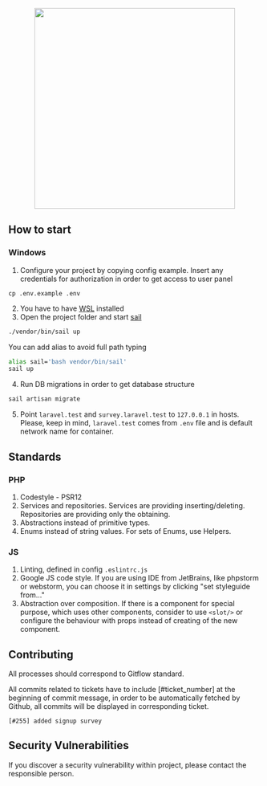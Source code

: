 <p align="center"><img src="https://pbs.twimg.com/profile_images/1369592297340407813/DeRAm4tC_400x400.png" width="400"></p>

## How to start

### Windows

1. Configure your project by copying config example. 
   Insert any credentials for authorization in order to get access to user panel
```
cp .env.example .env
```
2. You have to have [WSL](https://docs.microsoft.com/en-us/windows/wsl/install-win10) installed
3. Open the project folder and start [sail](https://laravel.com/docs/8.x/sail) 
```bash
./vendor/bin/sail up
```
You can add alias to avoid full path typing
```bash
alias sail='bash vendor/bin/sail'
sail up
```
4. Run DB migrations in order to get database structure
```bash
sail artisan migrate
```
5. Point ```laravel.test``` and ```survey.laravel.test``` to ```127.0.0.1``` in hosts.
    Please, keep in mind, ```laravel.test``` comes from ```.env``` file and is default network name for container.

## Standards

### PHP

1. Codestyle - PSR12
2. Services and repositories. Services are providing inserting/deleting. Repositories are providing only the obtaining.
3. Abstractions instead of primitive types.
4. Enums instead of string values. For sets of Enums, use Helpers.

### JS

1. Linting, defined in config ```.eslintrc.js```
2. Google JS code style. If you are using IDE from JetBrains, like phpstorm or webstorm, 
   you can choose it in settings by clicking "set styleguide from..."
3. Abstraction over composition. If there is a component for special purpose, which uses other components, 
   consider to use ```<slot/>``` or configure the behaviour with props instead of creating of the new component. 


## Contributing

All processes should correspond to Gitflow standard.

All commits related to tickets have to include [#ticket_number] at the beginning of commit message, in order
to be automatically fetched by Github, all commits will be displayed in corresponding ticket.

```[#255] added signup survey```

## Security Vulnerabilities

If you discover a security vulnerability within project, please contact the responsible person.
